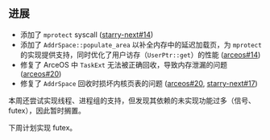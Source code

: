 
## 进展

- 添加了 `mprotect` syscall ([starry-next#14](https://github.com/oscomp/starry-next/pull/12))
- 添加了 `AddrSpace::populate_area` 以补全内存中的延迟加载页，为 `mprotect` 的实现提供支持，同时优化了用户访存（`UserPtr::get`）的性能 ([arceos#14](https://github.com/oscomp/arceos/pull/14))
- 修复了 ArceOS 中 `TaskExt` 无法被正确回收，导致内存泄漏的问题 ([arceos#20](https://github.com/oscomp/arceos/pull/20))
- 修复了 `AddrSpace` 回收时损坏内核页表的问题 ([arceos#20](https://github.com/oscomp/arceos/pull/20), [starry-next#17](https://github.com/oscomp/starry-next/pull/17))

本周还尝试实现线程、进程组的支持，但发现其依赖的未实现功能过多（信号、futex），因此暂时搁置。

下周计划实现 futex。
